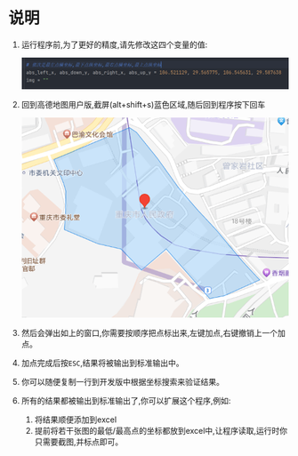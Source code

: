 # 说明

1.  运行程序前,为了更好的精度,请先修改这四个变量的值: 

    ![image-20230315155909637](.md-pictures/README/image-20230315155909637.png)

2.  回到高德地图用户版,截屏(alt+shift+s)蓝色区域,随后回到程序按下回车

    ![image-20230315123827686](.md-pictures/README/image-20230315123827686.png)

3.  然后会弹出如上的窗口,你需要按顺序把点标出来,左键加点,右键撤销上一个加点。

4.  加点完成后按`ESC`,结果将被输出到标准输出中。

5.  你可以随便复制一行到开发版中根据坐标搜索来验证结果。

6.  所有的结果都被输出到标准输出了,你可以扩展这个程序,例如:

    1.  将结果顺便添加到excel
    2.  提前将若干张图的最低/最高点的坐标都放到excel中,让程序读取,运行时你只需要截图,并标点即可。



